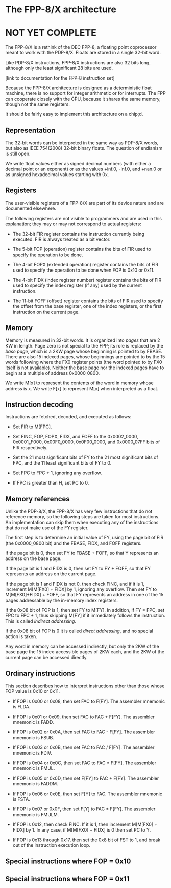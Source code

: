 # The FPP-8/X architecture
# NOT YET COMPLETE

The FPP-8/X is a rethink of the DEC FPP-8, a floating point
coprocessor meant to work with the PDP-8/X.
Floats are stored in a single 32-bit word.

Like PDP-8/X instructions, FPP-8/X instructions are also
32 bits long, although only the least significant 28 bits are
used.

[link to documentation for the FPP-8 instruction set]

Because the FPP-8/X architecture is designed as a deterministic
float machine, there is no support for integer arithmetic or
for interrupts.  The FPP can cooperate closely with the CPU,
because it shares the same memory, though not the same registers.

It should be fairly easy to implement this architecture on a chip;d.

## Representation

The 32-bit words can be interpreted in the same
way as PDP-8/X words, but also as
IEEE 754(2008) 32-bit binary floats.
The question of endianism is still open.

We write float values either as signed decimal numbers
(with either a decimal point or an exponent) or as
the values +inf.0, -inf.0, and +nan.0
or as unsigned hexadecimal values starting with 0x.

## Registers

The user-visible registers of a FPP-8/X are part of its
device nature and are documented elsewhere.

The following registers are not visible to programmers and are used
in this explanation; they may or may not correspond to actual registers:
  
  * The 32-bit FIR register
    contains the instruction currently being executed.
    FIR is always treated as a bit vector.  
    
  * The 5-bit FOP (operation) register
    contains the bits of FIR used to specify
    the operation to be done.
  
  * The 4-bit FOPX (extended operation) register
    contains the bits of FIR used to specify the
    operation to be done when FOP is 0x10 or 0x11.
  
  * The 4-bit FIDX (index register number) register
    contains the bits of FIR used to specify the
    index register (if any) used by the current instruction.
    
  * The 11-bit FOFF (offset) register
    contains the bits of FIR used to specify the offset
    from the base register, one of the index registers,
    or the first instruction on the current page.
               
## Memory
   
Memory is measured in 32-bit words.
It is organized into *pages* that are 2 KW in length.
Page zero is not special to the FPP; its role is replaced by the
*base page*, which is a 2KW page whose beginning is
pointed to by FBASE.  There are also 15 indexed pages,
whose beginnings are pointed to by the 15 words following
where the FX0 register points (the word pointed to by FX0 itself
is not available).  Neither the base page nor the indexed pages
have to begin at a multiple of address 0x0000_0800.
   

We write M[x] to represent the contents of the word in memory
whose address is x.  We write F[x] to represent M[x] when
interpreted as a float.

## Instruction decoding

Instructions are fetched, decoded, and executed as follows:

 * Set FIR to M[FPC].
   
 * Set FINC, FOP, FOPX, FIDX, and FOFF
   to the 0x0002_0000, 0x0001_F000, 0x00F0_0000,
   0x0F00_0000, and 0x0000_07FF
   bits of FIR respectively.
   
 * Set the 21 most significant bits of FY
   to the 21 most significant bits of FPC,
   and the 11 least significant bits of FY to 0.
   
 * Set FPC to FPC + 1, ignoring any overflow.
   
 * If FPC is greater than H, set PC to 0.
      
## Memory references

Unlike the PDP-8/X, the FPP-8/X has very few
instructions that do not reference memory, so
the following steps are taken for most instructions.
An implementation can skip them when executing any of
the instructions that do not make use of the FY register.

The first step is to determine an initial value of FY,
using the page bit of FIR (the 0x0000_0800 bit) and
the FBASE, FIDX, and FOFF registers.

If the page bit is 0, then set FY to FBASE + FOFF,
so that Y represents an address on the base page.

If the page bit is 1 and FIDX is 0, then set FY to FY + FOFF,
so that FY represents an address on the current page.

If the page bit is 1 and FIDX is not 0,
then check FINC, and if it is 1, increment
M[M[FX0] + FIDX] by 1, ignoring any overflow.
Then set FY to M[M[FX0]+FIDX] + FOFF,
so that FY represents an address in one of the
15 pages addressable by the in-memory index registers.

If the 0x08 bit of FOP is 1, then set FY to M[FY].
In addition, if FY = FPC, set FPC to FPC + 1, thus skipping
M[FY] if it immediately follows the instruction.
This is called *indirect addressing*.

If the 0x08 bit of FOP is 0 it is called
*direct addressing*, and no special action is taken.

Any word in memory can be
accessed indirectly, but only the 2KW of the base page
the 15 index-accessible pages of 2KW each, and the 2KW of the current page
can be accessed directly.

## Ordinary instructions

This section describes how to interpret instructions
other than those whose FOP value is 0x10 or 0x11.

 * If FOP is 0x00 or 0x08, then set FAC to F[FY].
   The assembler mnemonic is FLDA.
 
 * If FOP is 0x01 or 0x09, then set FAC to FAC + F[FY].
   The assembler mnemonic is FADD.
 
 * If FOP is 0x02 or 0x0A, then set FAC to FAC - F[FY].
   The assembler mnemonic is FSUB.
 
 * If FOP is 0x03 or 0x0B, then set FAC to FAC / F[FY].
   The assembler mnemonic is FDIV.
 
 * If FOP is 0x04 or 0x0C, then set FAC to FAC * F[FY].
   The assembler mnemonic is FMUL.
 
 * If FOP is 0x05 or 0x0D, then set F[FY] to FAC + F[FY].
   The assembler mnemonic is FADDM.
 
 * If FOP is 0x06 or 0x0E, then set F[Y] to FAC.
   The assembler mnemonic is FSTA.
 
 * If FOP is 0x07 or 0x0F, then set F[Y] to FAC * F[FY].
   The assembler mnemonic is FMULM.
   
 * If FOP is 0x12, then check FINC.
   If it is 1, then increment M[M[FX0] + FIDX] by 1.
   In any case,  if M[M[FX0] + FIDX] is 0 then set PC to Y.
 
 * If FOP is 0x13 through 0x17,
   then set the 0x8 bit of FST to 1,
   and break out of the instruction execution loop.
 
## Special instructions where FOP = 0x10

## Special instructions where FOP = 0x11
 
